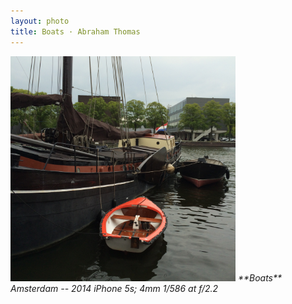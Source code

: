 ```yaml
---
layout: photo
title: Boats · Abraham Thomas
---
```


<img src="/assets/photos/Boats.jpg" width="360px" class="photo">

<i>
**Boats**  
Amsterdam -- 2014  
iPhone 5s; 4mm 1/586 at f/2.2
</i>
